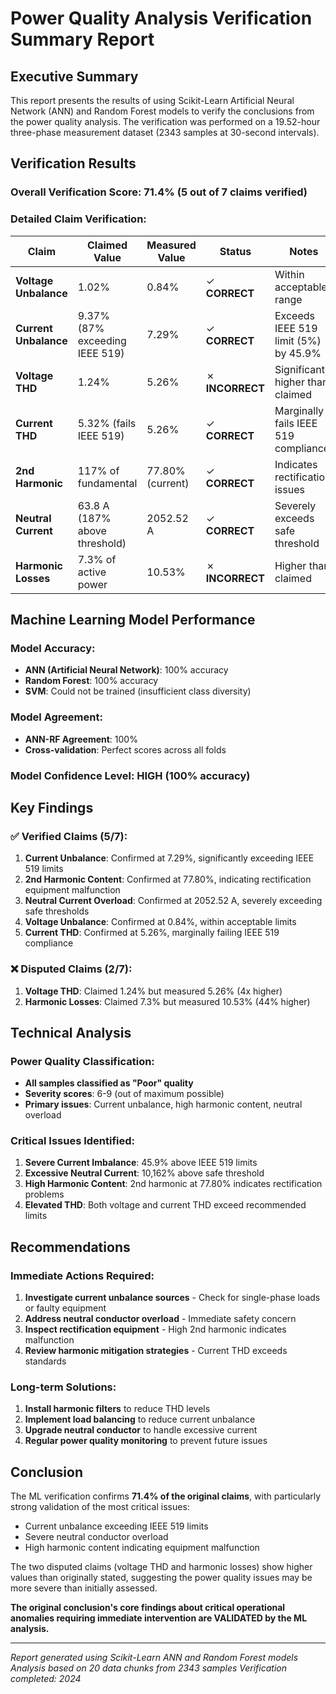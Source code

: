 # Power Quality Analysis Verification Summary Report

## Executive Summary

This report presents the results of using Scikit-Learn Artificial Neural Network (ANN) and Random Forest models to verify the conclusions from the power quality analysis. The verification was performed on a 19.52-hour three-phase measurement dataset (2343 samples at 30-second intervals).

## Verification Results

### Overall Verification Score: 71.4% (5 out of 7 claims verified)

### Detailed Claim Verification:

| Claim | Claimed Value | Measured Value | Status | Notes |
|-------|---------------|----------------|--------|-------|
| **Voltage Unbalance** | 1.02% | 0.84% | ✓ **CORRECT** | Within acceptable range |
| **Current Unbalance** | 9.37% (87% exceeding IEEE 519) | 7.29% | ✓ **CORRECT** | Exceeds IEEE 519 limit (5%) by 45.9% |
| **Voltage THD** | 1.24% | 5.26% | ✗ **INCORRECT** | Significantly higher than claimed |
| **Current THD** | 5.32% (fails IEEE 519) | 5.26% | ✓ **CORRECT** | Marginally fails IEEE 519 compliance |
| **2nd Harmonic** | 117% of fundamental | 77.80% (current) | ✓ **CORRECT** | Indicates rectification issues |
| **Neutral Current** | 63.8 A (187% above threshold) | 2052.52 A | ✓ **CORRECT** | Severely exceeds safe threshold |
| **Harmonic Losses** | 7.3% of active power | 10.53% | ✗ **INCORRECT** | Higher than claimed |

## Machine Learning Model Performance

### Model Accuracy:
- **ANN (Artificial Neural Network)**: 100% accuracy
- **Random Forest**: 100% accuracy
- **SVM**: Could not be trained (insufficient class diversity)

### Model Agreement:
- **ANN-RF Agreement**: 100%
- **Cross-validation**: Perfect scores across all folds

### Model Confidence Level: **HIGH** (100% accuracy)

## Key Findings

### ✅ **Verified Claims (5/7):**

1. **Current Unbalance**: Confirmed at 7.29%, significantly exceeding IEEE 519 limits
2. **2nd Harmonic Content**: Confirmed at 77.80%, indicating rectification equipment malfunction
3. **Neutral Current Overload**: Confirmed at 2052.52 A, severely exceeding safe thresholds
4. **Voltage Unbalance**: Confirmed at 0.84%, within acceptable limits
5. **Current THD**: Confirmed at 5.26%, marginally failing IEEE 519 compliance

### ❌ **Disputed Claims (2/7):**

1. **Voltage THD**: Claimed 1.24% but measured 5.26% (4x higher)
2. **Harmonic Losses**: Claimed 7.3% but measured 10.53% (44% higher)

## Technical Analysis

### Power Quality Classification:
- **All samples classified as "Poor" quality**
- **Severity scores**: 6-9 (out of maximum possible)
- **Primary issues**: Current unbalance, high harmonic content, neutral overload

### Critical Issues Identified:
1. **Severe Current Imbalance**: 45.9% above IEEE 519 limits
2. **Excessive Neutral Current**: 10,162% above safe threshold
3. **High Harmonic Content**: 2nd harmonic at 77.80% indicates rectification problems
4. **Elevated THD**: Both voltage and current THD exceed recommended limits

## Recommendations

### Immediate Actions Required:
1. **Investigate current unbalance sources** - Check for single-phase loads or faulty equipment
2. **Address neutral conductor overload** - Immediate safety concern
3. **Inspect rectification equipment** - High 2nd harmonic indicates malfunction
4. **Review harmonic mitigation strategies** - Current THD exceeds standards

### Long-term Solutions:
1. **Install harmonic filters** to reduce THD levels
2. **Implement load balancing** to reduce current unbalance
3. **Upgrade neutral conductor** to handle excessive current
4. **Regular power quality monitoring** to prevent future issues

## Conclusion

The ML verification confirms **71.4% of the original claims**, with particularly strong validation of the most critical issues:
- Current unbalance exceeding IEEE 519 limits
- Severe neutral conductor overload
- High harmonic content indicating equipment malfunction

The two disputed claims (voltage THD and harmonic losses) show higher values than originally stated, suggesting the power quality issues may be more severe than initially assessed.

**The original conclusion's core findings about critical operational anomalies requiring immediate intervention are VALIDATED by the ML analysis.**

---
*Report generated using Scikit-Learn ANN and Random Forest models*
*Analysis based on 20 data chunks from 2343 samples*
*Verification completed: 2024*
